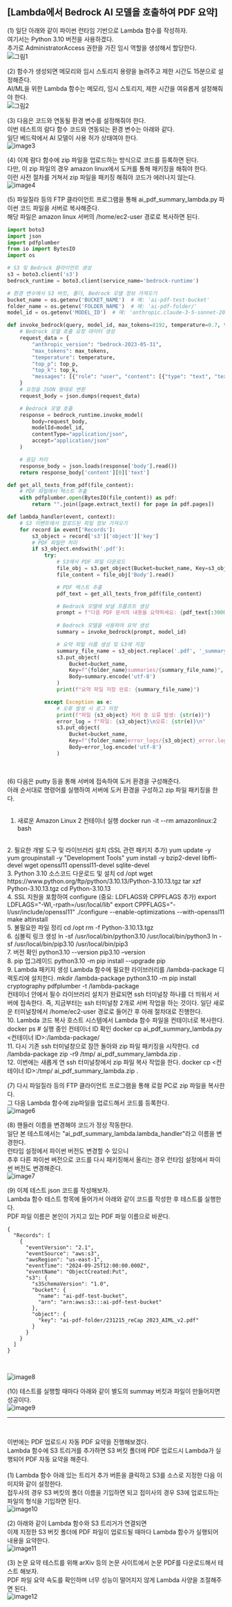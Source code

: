 ## [Lambda에서 Bedrock AI 모델을 호출하여 PDF 요약]

(1) 일단 아래와 같이 파이썬 런타임 기반으로 Lambda 함수를 작성하자.   
여기서는 Python 3.10 버전을 사용하겠다.      
추가로 AdministratorAccess 권한을 가진 임시 역할을 생성해서 할당한다.      
![그림1](https://github.com/user-attachments/assets/46efabb9-f2eb-46c2-8bfc-644b60c624d2)
<br/>
                
(2) 함수가 생성되면 메모리와 임시 스토리지 용량을 늘려주고 제한 시간도 15분으로 설정해준다.   
AI/ML을 위한 Lambda 함수는 메모리, 임시 스토리지, 제한 시간을 여유롭게 설정해줘야 한다.          
![그림2](https://github.com/user-attachments/assets/d6b050f6-d3cc-40e6-835c-01972a4d7d8d)
<br/>
        
(3) 다음은 코드와 연동될 환경 변수를 설정해줘야 한다.    
이번 테스트의 람다 함수 코드와 연동되는 환경 변수는 아래와 같다.   
일단 베드락에서 AI 모델이 사용 허가 상태여야 한다.    
![image3](https://github.com/user-attachments/assets/66caf17b-ddf5-4dc6-a1d3-c8b6936bfcec)
<br/>
                                
(4) 이제 람다 함수에 zip 파일을 업로드하는 방식으로 코드를 등록하면 된다.   
다만, 이 zip 파일의 경우 amazon linux에서 도커를 통해 패키징을 해줘야 한다.   
이런 사전 절차를 거쳐서 zip 파일을 패키징 해줘야 코드가 에러나지 않는다.   
![image4](https://github.com/user-attachments/assets/779f079f-ab63-47e9-861b-12165be5afc7)
<br/>

(5) 파일질라 등의 FTP 클라이언트 프로그램을 통해 ai_pdf_summary_lambda.py 파이썬 코드 파일을 서버로 복사해준다.   
해당 파일은 amazon linux 서버의 /home/ec2-user 경로로 복사하면 된다.   

```python           
import boto3
import json
import pdfplumber
from io import BytesIO
import os

# S3 및 Bedrock 클라이언트 생성
s3 = boto3.client('s3')
bedrock_runtime = boto3.client(service_name='bedrock-runtime')

# 환경 변수에서 S3 버킷, 폴더, Bedrock 모델 정보 가져오기
bucket_name = os.getenv('BUCKET_NAME')  # 예: 'ai-pdf-test-bucket'
folder_name = os.getenv('FOLDER_NAME')  # 예: 'ai-pdf-folder/'
model_id = os.getenv('MODEL_ID')  # 예: 'anthropic.claude-3-5-sonnet-20240620-v1:0'

def invoke_bedrock(query, model_id, max_tokens=8192, temperature=0.7, top_p=0.9, top_k=250):
    # Bedrock 모델 호출 요청 데이터 생성
    request_data = {
        "anthropic_version": "bedrock-2023-05-31",
        "max_tokens": max_tokens,
        "temperature": temperature,
        "top_p": top_p,
        "top_k": top_k,
        "messages": [{"role": "user", "content": [{"type": "text", "text": query}]}],
    }
    # 요청을 JSON 형태로 변환
    request_body = json.dumps(request_data)

    # Bedrock 모델 호출
    response = bedrock_runtime.invoke_model(
        body=request_body,
        modelId=model_id,
        contentType="application/json",
        accept="application/json"
    )

    # 응답 처리
    response_body = json.loads(response['body'].read())
    return response_body['content'][0]['text']

def get_all_texts_from_pdf(file_content):
    # PDF 파일에서 텍스트 추출
    with pdfplumber.open(BytesIO(file_content)) as pdf:
        return "".join([page.extract_text() for page in pdf.pages])

def lambda_handler(event, context):
    # S3 이벤트에서 업로드된 파일 정보 가져오기
    for record in event['Records']:
        s3_object = record['s3']['object']['key']
        # PDF 파일만 처리
        if s3_object.endswith('.pdf'):
            try:
                # S3에서 PDF 파일 다운로드
                file_obj = s3.get_object(Bucket=bucket_name, Key=s3_object)
                file_content = file_obj['Body'].read()

                # PDF 텍스트 추출
                pdf_text = get_all_texts_from_pdf(file_content)

                # Bedrock 모델에 보낼 프롬프트 생성
                prompt = f"다음 PDF 문서의 내용을 요약하세요: {pdf_text[:30000]}"
                
                # Bedrock 모델을 사용하여 요약 생성
                summary = invoke_bedrock(prompt, model_id)

                # 요약 파일 이름 생성 및 S3에 저장
                summary_file_name = s3_object.replace('.pdf', '_summary.txt')
                s3.put_object(
                    Bucket=bucket_name,
                    Key=f"{folder_name}summaries/{summary_file_name}",
                    Body=summary.encode('utf-8')
                )
                print(f"요약 파일 저장 완료: {summary_file_name}")

            except Exception as e:
                # 오류 발생 시 로그 저장
                print(f"파일 {s3_object} 처리 중 오류 발생: {str(e)}")
                error_log = f"파일: {s3_object}\n오류: {str(e)}\n"
                s3.put_object(
                    Bucket=bucket_name,
                    Key=f"{folder_name}error_logs/{s3_object}_error.log",
                    Body=error_log.encode('utf-8')
                )
```
<br/>

(6) 다음은 putty 등을 통해 서버에 접속하여 도커 환경을 구성해준다.     
아래 순서대로 명령어를 실행하여 서버에 도커 환경을 구성하고 zip 파일 패키징을 한다.    
<br/>
1.  새로운 Amazon Linux 2 컨테이너 실행
docker run -it --rm amazonlinux:2 bash
<br/>
2. 필요한 개발 도구 및 라이브러리 설치 (SSL 관련 패키지 추가)
yum update -y
yum groupinstall -y "Development Tools"
yum install -y bzip2-devel libffi-devel wget openssl11 openssl11-devel sqlite-devel
<br/>
3. Python 3.10 소스코드 다운로드 및 설치
cd /opt
wget https://www.python.org/ftp/python/3.10.13/Python-3.10.13.tgz
tar xzf Python-3.10.13.tgz
cd Python-3.10.13
<br/>
4. SSL 지원을 포함하여 configure (중요: LDFLAGS와 CPPFLAGS 추가)
export LDFLAGS="-Wl,-rpath=/usr/local/lib"
export CPPFLAGS="-I/usr/include/openssl11"
./configure --enable-optimizations --with-openssl11
make altinstall
<br/>
5. 불필요한 파일 정리
cd /opt
rm -f Python-3.10.13.tgz
<br/>
6. 심볼릭 링크 생성 
ln -sf /usr/local/bin/python3.10 /usr/local/bin/python3
ln -sf /usr/local/bin/pip3.10 /usr/local/bin/pip3
<br/>
7. 버전 확인
python3.10 --version
pip3.10 –version
<br/>
8. pip 업그레이드 
python3.10 -m pip install --upgrade pip
<br/>
9. Lambda 패키지 생성
Lambda 함수에 필요한 라이브러리를 /lambda-package 디렉토리에 설치한다.
mkdir /lambda-package
python3.10 -m pip install cryptography pdfplumber -t /lambda-package
<br/>
컨테이너 안에서 필수 라이브러리 설치가 완료되면 ssh 터미널창 하나를 더 띄워서 서버에 접속한다. 
즉, 지금부터는 ssh 터미널창 2개로 서버 작업을 하는 것이다.
일단 새로운 터미널창에서 /home/ec2-user 경로로 들어간 후 아래 절차대로 진행한다.
<br/>
10. Lambda 코드 복사
호스트 시스템에서 Lambda 함수 파일을 컨테이너로 복사한다.
docker ps  # 실행 중인 컨테이너 ID 확인
docker cp ai_pdf_summary_lambda.py <컨테이너 ID>:/lambda-package/
<br/>
11. 다시 기존 ssh 터미널창으로 잠깐 돌아와 zip 파일 패키징을 시작한다.
cd /lambda-package
zip -r9 /tmp/ ai_pdf_summary_lambda.zip .
<br/>
12. 이번에는 새롭게 연 ssh 터미널창에서 zip 파일 복사 작업을 한다.
docker cp <컨테이너 ID>:/tmp/ ai_pdf_summary_lambda.zip . 
<br/>

(7) 다시 파일질라 등의 FTP 클라이언트 프로그램을 통해 로컬 PC로 zip 파일을 복사한다.   
그 다음 Lambda 함수에 zip파일을 업로드해서 코드를 등록한다.   
![image6](https://github.com/user-attachments/assets/017ded6c-3f9e-4d2f-a6bb-26bc315d5a72)
<br/>
   
(8) 핸들러 이름을 변경해야 코드가 정상 작동한다.   
일단 본 테스트에서는 "ai_pdf_summary_lambda.lambda_handler"라고 이름을 변경한다.   
런타임 설정에서 파이썬 버전도 변경할 수 있으니    
추후 다른 파이썬 버전으로 코드를 다시 패키징해서 올리는 경우 런타임 설정에서 파이썬 버전도 변경해준다.   
![image7](https://github.com/user-attachments/assets/17d9b9e0-8032-465b-9b3a-ffafadd13732)
<br/>
    
(9) 이제 테스트 json 코드를 작성해보자.   
Lambda 함수 테스트 항목에 들어가서 아래와 같이 코드를 작성한 후 테스트를 실행한다.   
PDF 파일 이름은 본인이 가지고 있는 PDF 파일 이름으로 바꾼다.   

```
{
  "Records": [
    {
      "eventVersion": "2.1",
      "eventSource": "aws:s3",
      "awsRegion": "us-east-1",
      "eventTime": "2024-09-25T12:00:00.000Z",
      "eventName": "ObjectCreated:Put",
      "s3": {
        "s3SchemaVersion": "1.0",
        "bucket": {
          "name": "ai-pdf-test-bucket",
          "arn": "arn:aws:s3:::ai-pdf-test-bucket"
        },
        "object": {
          "key": "ai-pdf-folder/231215_reCap 2023_AIML_v2.pdf"
        }
      }
    }
  ]
}
```
<br/>

![image8](https://github.com/user-attachments/assets/8c62d1b2-e88d-42b0-8ac0-89b59a770c06)
<br/>
          
(10) 테스트를 실행할 때마다 아래와 같이 별도의 summay 버킷과 파일이 만들어지면 성공이다.       
![image9](https://github.com/user-attachments/assets/044e72b3-7e0e-4a44-a42b-25b37775c4ca)
<br/>

---
<br/>

이번에는 PDF 업로드시 자동 PDF 요약을 진행해보겠다.   
Lambda 함수에 S3 트리거를 추가하면 S3 버킷 폴더에 PDF 업로드시 Lambda가 실행되어 PDF 자동 요약을 해준다.   
<br/>
(1) Lambda 함수 아래 있는 트리거 추가 버튼을 클릭하고 S3를 소스로 지정한 다음 이미지와 같이 설정한다.   
접두사의 경우 S3 버킷의 폴더 이름을 기입하면 되고 접미사의 경우 S3에 업로드하는 파일의 형식을 기입하면 된다.   
![image10](https://github.com/user-attachments/assets/21898c4c-840b-4a7d-bbf6-0839a22f02d9)
<br/>

(2) 아래와 같이 Lambda 함수와 S3 트리거가 연결되면    
이제 지정한 S3 버킷 폴더에 PDF 파일이 업로드될 때마다 Lambda 함수가 실행되어 내용을 요약한다.   
![image11](https://github.com/user-attachments/assets/80e46f06-6ffb-4c84-9913-c77a562997d2)
<br/>

(3) 논문 요약 테스트를 위해 arXiv 등의 논문 사이트에서 논문 PDF를 다운로드해서 테스트 해보자.    
PDF 파일 요약 속도를 확인하며 너무 성능이 떨어지지 않게 Lambda 사양을 조절해주면 된다.   
![image12](https://github.com/user-attachments/assets/1d63f609-b9a5-4fdc-85ad-93628d5208cd)
